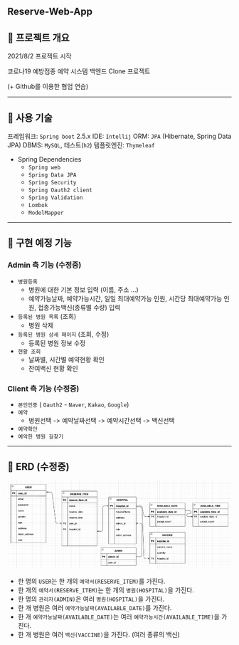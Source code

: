 ## Reserve-Web-App

## 🚀 프로젝트 개요
2021/8/2 프로젝트 시작

코로나19 예방접종 예약 시스템 백엔드 Clone 프로젝트

(+ Github를 이용한 협업 연습)
***

## 🚀 사용 기술
프레임워크: `Spring boot` 2.5.x
IDE: `Intellij`
ORM: `JPA` (Hibernate, Spring Data JPA)
DBMS: `MySQL`, 테스트(`h2`)
템플릿엔진: `Thymeleaf`

- Spring Dependencies
  - `Spring web`
  - `Spring Data JPA`
  - `Spring Security`
  - `Spring Oauth2 client`
  - `Spring Validation`
  - `Lombok`
  - `ModelMapper`
***
## 🔎 구현 예정 기능
### Admin 측 기능 (수정중)
- `병원등록`
  - 병원에 대한 기본 정보 입력 (이름, 주소 ...)
  - 예약가능날짜, 예약가능시간, 일일 최대예약가능 인원, 시간당 최대예약가능 인원, 접종가능백신(종류별 수량) 입력
- `등록된 병원 목록` (조회)
  - 병원 삭제
- `등록된 병원 상세 페이지` (조회, 수정)
  - 등록된 병원 정보 수정
- `현황 조회`
  - 날짜별, 시간별 예약현황 확인
  - 잔여백신 현황 확인
  

### Client 측 기능 (수정중)
- `본인인증` ( `Oauth2` - `Naver`, `Kakao`, `Google`)
- `예약`
  - 병원선택 -> 예약날짜선택 -> 예약시간선택 -> 백신선택
- `예약확인`
- `예악한 병원 길찾기`


***

## 🚀 ERD (수정중)
![img.png](img.png)
- 한 명의 `USER`는 한 개의 `예약서(RESERVE_ITEM)`를 가진다.
- 한 개의 `예약서(RESERVE_ITEM)`는 한 개의 `병원(HOSPITAL)`을 가진다.
- 한 명의 `관리자(ADMIN)`은 여러 `병원(HOSPITAL)`을 가진다.
- 한 개 병원은 여러 `예약가능날짜(AVAILABLE_DATE)`를 가진다.
- 한 개 `예약가능날짜(AVAILABLE_DATE)`는 여러 `예약가능시간(AVAILABLE_TIME)`을 가진다.
- 한 개 병원은 여러 `백신(VACCINE)`을 가진다. (여러 종류의 백신)